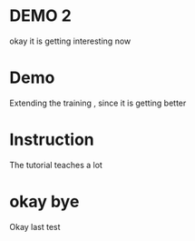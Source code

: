 # DEMO 2

okay it is getting interesting now 

# Demo

Extending the training , since it is getting better 

# Instruction

The tutorial teaches a lot 

# okay bye

Okay last test

